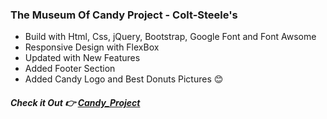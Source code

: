 ### The Museum Of Candy Project - Colt-Steele's

- Build with Html, Css, jQuery, Bootstrap, Google Font and Font Awsome
- Responsive Design with FlexBox
- Updated with New Features
- Added Footer Section
- Added Candy Logo and Best Donuts Pictures 😊

##### Check it Out 👉 [Candy_Project]

[candy_project]: https://nabintmg.github.io/Candy_Project_Colt_Steele/

